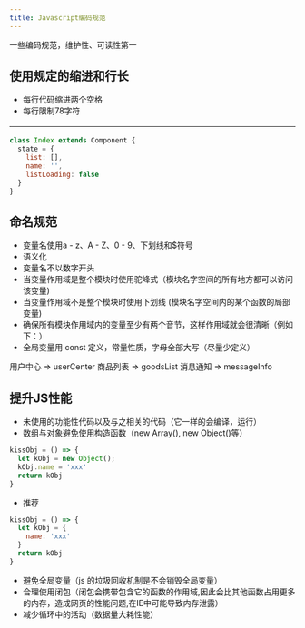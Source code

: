 ```yaml
---
title: Javascript编码规范
---
```


<!-- [[toc]] -->

一些编码规范，维护性、可读性第一

## 使用规定的缩进和行长
* 每行代码缩进两个空格
* 每行限制78字符
***
```js
class Index extends Component {
  state = {
    list: [],
    name: '',
    listLoading: false
  }
}
```   

## 命名规范
* 变量名使用a - z、A - Z、0 - 9、下划线和$符号
* 语义化
* 变量名不以数字开头
* 当变量作用域是整个模块时使用驼峰式（模块名字空间的所有地方都可以访问该变量)
* 当变量作用域不是整个模块时使用下划线 (模块名字空间内的某个函数的局部变量)
* 确保所有模块作用域内的变量至少有两个音节，这样作用域就会很清晰（例如下：）
* 全局变量用 const 定义，常量性质，字母全部大写（尽量少定义）
<div color='#26c6da' size='5'> 用户中心 ⇒ userCenter  商品列表 ⇒ goodsList   消息通知 ⇒ messageInfo</div>

## 提升JS性能
* 未使用的功能性代码以及与之相关的代码（它一样的会编译，运行）
* 数组与对象避免使用构造函数（new Array(), new Object()等）
```js
kissObj = () => {
  let kObj = new Object();
  kObj.name = 'xxx'
  return kObj
}
```   
* 推荐
```js
kissObj = () => {
  let kObj = {
    name: 'xxx'
  }
  return kObj
}
``` 
* 避免全局变量（js 的垃圾回收机制是不会销毁全局变量）
* 合理使用闭包（闭包会携带包含它的函数的作用域,因此会比其他函数占用更多的内存，造成网页的性能问题,在IE中可能导致内存泄露）
* 减少循环中的活动（数据量大耗性能）

<style>
hr {
  border-width: 1px 0 0 0 !important;
  margin: 1.25em 0 !important;
}
</style>